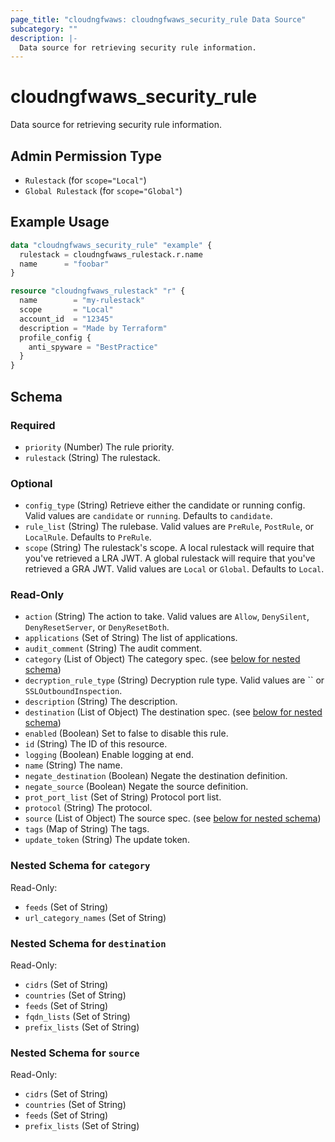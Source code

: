 ```yaml
---
page_title: "cloudngfwaws: cloudngfwaws_security_rule Data Source"
subcategory: ""
description: |-
  Data source for retrieving security rule information.
---
```


# cloudngfwaws_security_rule

Data source for retrieving security rule information.


## Admin Permission Type

* `Rulestack` (for `scope="Local"`)
* `Global Rulestack` (for `scope="Global"`)


## Example Usage

```terraform
data "cloudngfwaws_security_rule" "example" {
  rulestack = cloudngfwaws_rulestack.r.name
  name      = "foobar"
}

resource "cloudngfwaws_rulestack" "r" {
  name        = "my-rulestack"
  scope       = "Local"
  account_id  = "12345"
  description = "Made by Terraform"
  profile_config {
    anti_spyware = "BestPractice"
  }
}
```


<!-- schema generated by tfplugindocs -->
## Schema

### Required

- `priority` (Number) The rule priority.
- `rulestack` (String) The rulestack.

### Optional

- `config_type` (String) Retrieve either the candidate or running config. Valid values are `candidate` or `running`. Defaults to `candidate`.
- `rule_list` (String) The rulebase. Valid values are `PreRule`, `PostRule`, or `LocalRule`. Defaults to `PreRule`.
- `scope` (String) The rulestack's scope. A local rulestack will require that you've retrieved a LRA JWT. A global rulestack will require that you've retrieved a GRA JWT. Valid values are `Local` or `Global`. Defaults to `Local`.

### Read-Only

- `action` (String) The action to take. Valid values are `Allow`, `DenySilent`, `DenyResetServer`, or `DenyResetBoth`.
- `applications` (Set of String) The list of applications.
- `audit_comment` (String) The audit comment.
- `category` (List of Object) The category spec. (see [below for nested schema](#nestedatt--category))
- `decryption_rule_type` (String) Decryption rule type. Valid values are `` or `SSLOutboundInspection`.
- `description` (String) The description.
- `destination` (List of Object) The destination spec. (see [below for nested schema](#nestedatt--destination))
- `enabled` (Boolean) Set to false to disable this rule.
- `id` (String) The ID of this resource.
- `logging` (Boolean) Enable logging at end.
- `name` (String) The name.
- `negate_destination` (Boolean) Negate the destination definition.
- `negate_source` (Boolean) Negate the source definition.
- `prot_port_list` (Set of String) Protocol port list.
- `protocol` (String) The protocol.
- `source` (List of Object) The source spec. (see [below for nested schema](#nestedatt--source))
- `tags` (Map of String) The tags.
- `update_token` (String) The update token.

<a id="nestedatt--category"></a>
### Nested Schema for `category`

Read-Only:

- `feeds` (Set of String)
- `url_category_names` (Set of String)


<a id="nestedatt--destination"></a>
### Nested Schema for `destination`

Read-Only:

- `cidrs` (Set of String)
- `countries` (Set of String)
- `feeds` (Set of String)
- `fqdn_lists` (Set of String)
- `prefix_lists` (Set of String)


<a id="nestedatt--source"></a>
### Nested Schema for `source`

Read-Only:

- `cidrs` (Set of String)
- `countries` (Set of String)
- `feeds` (Set of String)
- `prefix_lists` (Set of String)
